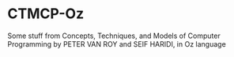 # CTMCP-Oz
Some stuff from Concepts, Techniques, and Models of Computer Programming by PETER VAN ROY and SEIF HARIDI, in Oz language
